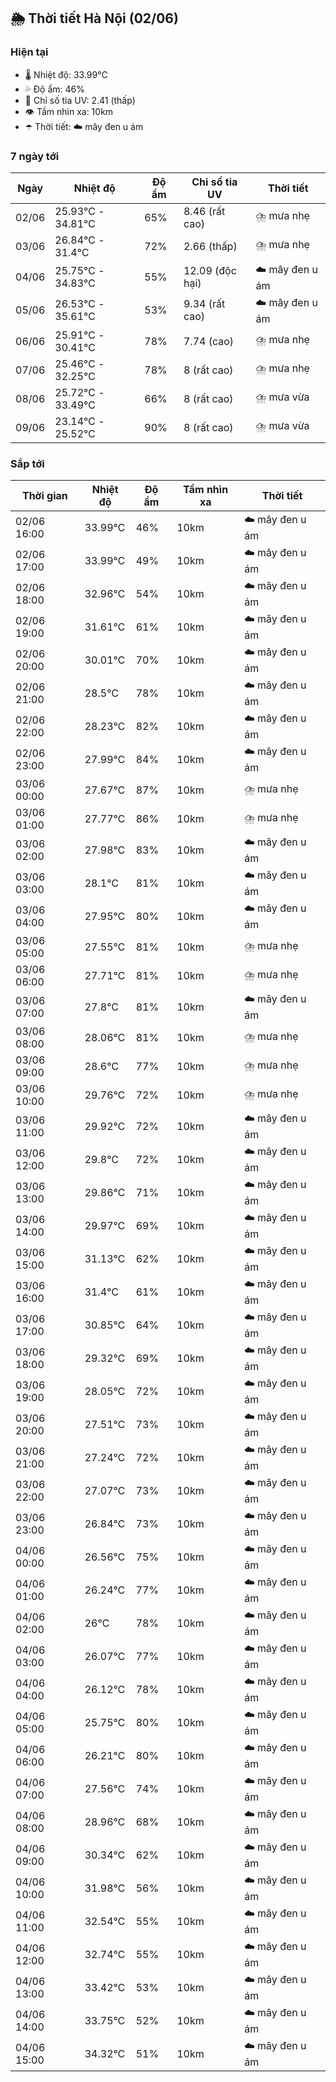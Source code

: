 ## 🌦️ Thời tiết Hà Nội (02/06)

### Hiện tại

- 🌡️ Nhiệt độ: 33.99℃
- 💦 Độ ẩm: 46%
- 🌟 Chỉ số tia UV: 2.41 (thấp)
- 👁️ Tầm nhìn xa: 10km
- ☂️ Thời tiết: ☁️ mây đen u ám

### 7 ngày tới

| Ngày | Nhiệt độ | Độ ẩm | Chỉ số tia UV | Thời tiết |
| --- | --- | --- | --- | --- |
| 02/06 | 25.93℃ - 34.81℃ | 65% | 8.46 (rất cao) | ⛈️ mưa nhẹ |
| 03/06 | 26.84℃ - 31.4℃ | 72% | 2.66 (thấp) | ⛈️ mưa nhẹ |
| 04/06 | 25.75℃ - 34.83℃ | 55% | 12.09 (độc hại) | ☁️ mây đen u ám |
| 05/06 | 26.53℃ - 35.61℃ | 53% | 9.34 (rất cao) | ☁️ mây đen u ám |
| 06/06 | 25.91℃ - 30.41℃ | 78% | 7.74 (cao) | ⛈️ mưa nhẹ |
| 07/06 | 25.46℃ - 32.25℃ | 78% | 8 (rất cao) | ⛈️ mưa nhẹ |
| 08/06 | 25.72℃ - 33.49℃ | 66% | 8 (rất cao) | ⛈️ mưa vừa |
| 09/06 | 23.14℃ - 25.52℃ | 90% | 8 (rất cao) | ⛈️ mưa vừa |

### Sắp tới

| Thời gian | Nhiệt độ | Độ ẩm | Tầm nhìn xa | Thời tiết |
| --- | --- | --- | --- | --- |
| 02/06 16:00 | 33.99℃ | 46% | 10km | ☁️ mây đen u ám |
| 02/06 17:00 | 33.99℃ | 49% | 10km | ☁️ mây đen u ám |
| 02/06 18:00 | 32.96℃ | 54% | 10km | ☁️ mây đen u ám |
| 02/06 19:00 | 31.61℃ | 61% | 10km | ☁️ mây đen u ám |
| 02/06 20:00 | 30.01℃ | 70% | 10km | ☁️ mây đen u ám |
| 02/06 21:00 | 28.5℃ | 78% | 10km | ☁️ mây đen u ám |
| 02/06 22:00 | 28.23℃ | 82% | 10km | ☁️ mây đen u ám |
| 02/06 23:00 | 27.99℃ | 84% | 10km | ☁️ mây đen u ám |
| 03/06 00:00 | 27.67℃ | 87% | 10km | ⛈️ mưa nhẹ |
| 03/06 01:00 | 27.77℃ | 86% | 10km | ⛈️ mưa nhẹ |
| 03/06 02:00 | 27.98℃ | 83% | 10km | ☁️ mây đen u ám |
| 03/06 03:00 | 28.1℃ | 81% | 10km | ☁️ mây đen u ám |
| 03/06 04:00 | 27.95℃ | 80% | 10km | ☁️ mây đen u ám |
| 03/06 05:00 | 27.55℃ | 81% | 10km | ⛈️ mưa nhẹ |
| 03/06 06:00 | 27.71℃ | 81% | 10km | ⛈️ mưa nhẹ |
| 03/06 07:00 | 27.8℃ | 81% | 10km | ☁️ mây đen u ám |
| 03/06 08:00 | 28.06℃ | 81% | 10km | ⛈️ mưa nhẹ |
| 03/06 09:00 | 28.6℃ | 77% | 10km | ⛈️ mưa nhẹ |
| 03/06 10:00 | 29.76℃ | 72% | 10km | ⛈️ mưa nhẹ |
| 03/06 11:00 | 29.92℃ | 72% | 10km | ☁️ mây đen u ám |
| 03/06 12:00 | 29.8℃ | 72% | 10km | ☁️ mây đen u ám |
| 03/06 13:00 | 29.86℃ | 71% | 10km | ☁️ mây đen u ám |
| 03/06 14:00 | 29.97℃ | 69% | 10km | ☁️ mây đen u ám |
| 03/06 15:00 | 31.13℃ | 62% | 10km | ☁️ mây đen u ám |
| 03/06 16:00 | 31.4℃ | 61% | 10km | ☁️ mây đen u ám |
| 03/06 17:00 | 30.85℃ | 64% | 10km | ☁️ mây đen u ám |
| 03/06 18:00 | 29.32℃ | 69% | 10km | ☁️ mây đen u ám |
| 03/06 19:00 | 28.05℃ | 72% | 10km | ☁️ mây đen u ám |
| 03/06 20:00 | 27.51℃ | 73% | 10km | ☁️ mây đen u ám |
| 03/06 21:00 | 27.24℃ | 72% | 10km | ☁️ mây đen u ám |
| 03/06 22:00 | 27.07℃ | 73% | 10km | ☁️ mây đen u ám |
| 03/06 23:00 | 26.84℃ | 73% | 10km | ☁️ mây đen u ám |
| 04/06 00:00 | 26.56℃ | 75% | 10km | ☁️ mây đen u ám |
| 04/06 01:00 | 26.24℃ | 77% | 10km | ☁️ mây đen u ám |
| 04/06 02:00 | 26℃ | 78% | 10km | ☁️ mây đen u ám |
| 04/06 03:00 | 26.07℃ | 77% | 10km | ☁️ mây đen u ám |
| 04/06 04:00 | 26.12℃ | 78% | 10km | ☁️ mây đen u ám |
| 04/06 05:00 | 25.75℃ | 80% | 10km | ☁️ mây đen u ám |
| 04/06 06:00 | 26.21℃ | 80% | 10km | ☁️ mây đen u ám |
| 04/06 07:00 | 27.56℃ | 74% | 10km | ☁️ mây đen u ám |
| 04/06 08:00 | 28.96℃ | 68% | 10km | ☁️ mây đen u ám |
| 04/06 09:00 | 30.34℃ | 62% | 10km | ☁️ mây đen u ám |
| 04/06 10:00 | 31.98℃ | 56% | 10km | ☁️ mây đen u ám |
| 04/06 11:00 | 32.54℃ | 55% | 10km | ☁️ mây đen u ám |
| 04/06 12:00 | 32.74℃ | 55% | 10km | ☁️ mây đen u ám |
| 04/06 13:00 | 33.42℃ | 53% | 10km | ☁️ mây đen u ám |
| 04/06 14:00 | 33.75℃ | 52% | 10km | ☁️ mây đen u ám |
| 04/06 15:00 | 34.32℃ | 51% | 10km | ☁️ mây đen u ám |
